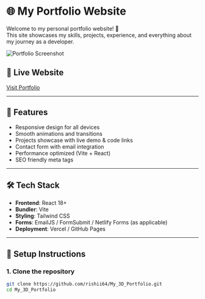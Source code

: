 # 🌐 My Portfolio Website

Welcome to my personal portfolio website! 🚀  
This site showcases my skills, projects, experience, and everything about my journey as a developer.

![Portfolio Screenshot](./assets/images/screenshot.png)

## 🔗 Live Website

[Visit Portfolio](https://saptarsimitra.vercel.app/)

---

## 📌 Features

- Responsive design for all devices
- Smooth animations and transitions
- Projects showcase with live demo & code links
- Contact form with email integration
- Performance optimized (Vite + React)
- SEO friendly meta tags

---

## 🛠 Tech Stack

- **Frontend**: React 18+
- **Bundler**: Vite
- **Styling**: Tailwind CSS
- **Forms**: EmailJS / FormSubmit / Netlify Forms (as applicable)
- **Deployment**: Vercel / GitHub Pages

---

## 🚀 Setup Instructions

### 1. Clone the repository

```bash
git clone https://github.com/rishii64/My_3D_Portfolio.git
cd My_3D_Portfolio
